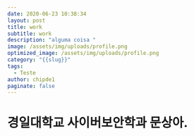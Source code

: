 ```yaml
---
date: 2020-06-23 10:38:34
layout: post
title: work
subtitle: work
description: "alguma coisa "
image: /assets/img/uploads/profile.png
optimized_image: /assets/img/uploads/profile.png
category: "{{slug}}"
tags:
  - Teste
author: chipde1
paginate: false
---
```

# 경일대학교 사이버보안학과 문상아.
